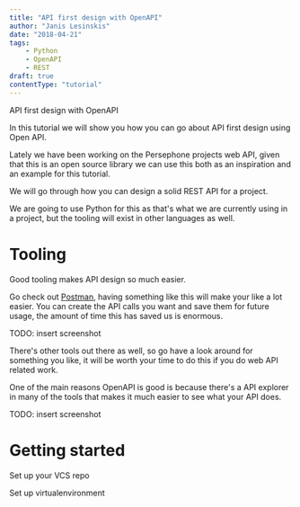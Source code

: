 ```yaml
---
title: "API first design with OpenAPI"
author: "Janis Lesinskis"
date: "2018-04-21"
tags:
    - Python
    - OpenAPI
    - REST
draft: true
contentType: "tutorial"
---
```


API first design with OpenAPI

In this tutorial we will show you how you can go about API first design using Open API.

<!-- end excerpt -->

Lately we have been working on the Persephone projects web API, given that this is an open source library we can use this both as an inspiration and an example for this tutorial.

We will go through how you can design a solid REST API for a project.

We are going to use Python for this as that's what we are currently using in a project, but the tooling will exist in other languages as well.




# Tooling
Good tooling makes API design so much easier.

Go check out [Postman](), having something like this will make your like a lot easier.
You can create the API calls you want and save them for future usage, the amount of time this has saved us is enormous.

TODO: insert screenshot

There's other tools out there as well, so go have a look around for something you like, it will be worth your time to do this if you do web API related work.


One of the main reasons OpenAPI is good is because there's a API explorer in many of the tools that makes it much easier to see what your API does.


TODO: insert screenshot


# Getting started

Set up your VCS repo

Set up virtualenvironment